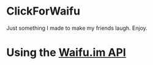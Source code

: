 # ClickForWaifu

Just something I made to make my friends laugh. Enjoy.

<h1>Using the <a href="https://www.waifu.im/">Waifu.im API</a></h1>
